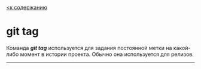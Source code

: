 [<к содержанию](/readme.md)

# **git tag**

Команда ***git tag*** используется для задания постоянной метки на какой-либо момент в истории проекта. Обычно она используется для релизов.

---
